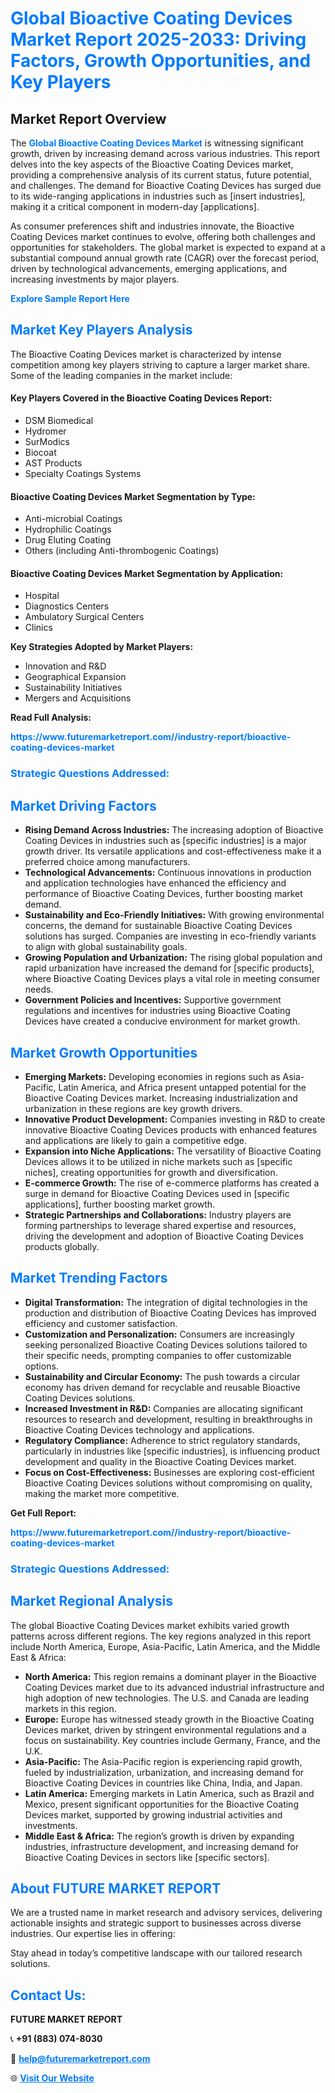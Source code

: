 <h1 style="color: #007BFF;">Global Bioactive Coating Devices Market Report 2025-2033: Driving Factors, Growth Opportunities, and Key Players</h1>

<section id="overview">
<h2>Market Report Overview</h2>
<p>The <a href="https://www.futuremarketreport.com//industry-report/bioactive-coating-devices-market" style="color: #007BFF; text-decoration: none;"><strong>Global Bioactive Coating Devices Market</strong></a> is witnessing significant growth, driven by increasing demand across various industries. This report delves into the key aspects of the Bioactive Coating Devices market, providing a comprehensive analysis of its current status, future potential, and challenges. The demand for Bioactive Coating Devices has surged due to its wide-ranging applications in industries such as [insert industries], making it a critical component in modern-day [applications].</p>
<p>As consumer preferences shift and industries innovate, the Bioactive Coating Devices market continues to evolve, offering both challenges and opportunities for stakeholders. The global market is expected to expand at a substantial compound annual growth rate (CAGR) over the forecast period, driven by technological advancements, emerging applications, and increasing investments by major players.</p>
</section>

<section id="overview">
<p><a href="https://www.futuremarketreport.com//request-sample/reportId=59522" style="color: #007BFF; text-decoration: none;"><strong>Explore Sample Report Here</strong></a></p>
</section>

<section id="key-players">
<h2 style="color: #007BFF;">Market Key Players Analysis</h2>
<p>The Bioactive Coating Devices market is characterized by intense competition among key players striving to capture a larger market share. Some of the leading companies in the market include:</p>
<h4>Key Players Covered in the Bioactive Coating Devices Report:</h4>
<ul><li>DSM Biomedical</li><li>Hydromer</li><li>SurModics</li><li>Biocoat</li><li>AST Products</li><li>Specialty Coatings Systems</li></ul>
<h4>Bioactive Coating Devices Market Segmentation by Type:</h4>
<ul><li>Anti-microbial Coatings</li><li>Hydrophilic Coatings</li><li>Drug Eluting Coating</li><li>Others (including Anti-thrombogenic Coatings)</li></ul>

<h4>Bioactive Coating Devices Market Segmentation by Application:</h4>
<ul><li>Hospital</li><li>Diagnostics Centers</li><li>Ambulatory Surgical Centers</li><li>Clinics</li></ul>
<p><strong>Key Strategies Adopted by Market Players:</strong></p>
<ul>
<li>Innovation and R&D</li>
<li>Geographical Expansion</li>
<li>Sustainability Initiatives</li>
<li>Mergers and Acquisitions</li>
</ul>
</section>

<section>
<p><strong>Read Full Analysis: </strong></p><a href="https://www.futuremarketreport.com//industry-report/bioactive-coating-devices-market" style="color: #007BFF; text-decoration: none;"><strong>https://www.futuremarketreport.com//industry-report/bioactive-coating-devices-market</strong></a>
<h3 style="color: #007BFF;">Strategic Questions Addressed:</h3>
</section>

<section id="driving-factors">
<h2 style="color: #007BFF;">Market Driving Factors</h2>
<ul>
<li><strong>Rising Demand Across Industries:</strong> The increasing adoption of Bioactive Coating Devices in industries such as [specific industries] is a major growth driver. Its versatile applications and cost-effectiveness make it a preferred choice among manufacturers.</li>
<li><strong>Technological Advancements:</strong> Continuous innovations in production and application technologies have enhanced the efficiency and performance of Bioactive Coating Devices, further boosting market demand.</li>
<li><strong>Sustainability and Eco-Friendly Initiatives:</strong> With growing environmental concerns, the demand for sustainable Bioactive Coating Devices solutions has surged. Companies are investing in eco-friendly variants to align with global sustainability goals.</li>
<li><strong>Growing Population and Urbanization:</strong> The rising global population and rapid urbanization have increased the demand for [specific products], where Bioactive Coating Devices plays a vital role in meeting consumer needs.</li>
<li><strong>Government Policies and Incentives:</strong> Supportive government regulations and incentives for industries using Bioactive Coating Devices have created a conducive environment for market growth.</li>
</ul>
</section>

<section id="growth-opportunities">
<h2 style="color: #007BFF;">Market Growth Opportunities</h2>
<ul>
<li><strong>Emerging Markets:</strong> Developing economies in regions such as Asia-Pacific, Latin America, and Africa present untapped potential for the Bioactive Coating Devices market. Increasing industrialization and urbanization in these regions are key growth drivers.</li>
<li><strong>Innovative Product Development:</strong> Companies investing in R&D to create innovative Bioactive Coating Devices products with enhanced features and applications are likely to gain a competitive edge.</li>
<li><strong>Expansion into Niche Applications:</strong> The versatility of Bioactive Coating Devices allows it to be utilized in niche markets such as [specific niches], creating opportunities for growth and diversification.</li>
<li><strong>E-commerce Growth:</strong> The rise of e-commerce platforms has created a surge in demand for Bioactive Coating Devices used in [specific applications], further boosting market growth.</li>
<li><strong>Strategic Partnerships and Collaborations:</strong> Industry players are forming partnerships to leverage shared expertise and resources, driving the development and adoption of Bioactive Coating Devices products globally.</li>
</ul>
</section>

<section id="trending-factors">
<h2 style="color: #007BFF;">Market Trending Factors</h2>
<ul>
<li><strong>Digital Transformation:</strong> The integration of digital technologies in the production and distribution of Bioactive Coating Devices has improved efficiency and customer satisfaction.</li>
<li><strong>Customization and Personalization:</strong> Consumers are increasingly seeking personalized Bioactive Coating Devices solutions tailored to their specific needs, prompting companies to offer customizable options.</li>
<li><strong>Sustainability and Circular Economy:</strong> The push towards a circular economy has driven demand for recyclable and reusable Bioactive Coating Devices solutions.</li>
<li><strong>Increased Investment in R&D:</strong> Companies are allocating significant resources to research and development, resulting in breakthroughs in Bioactive Coating Devices technology and applications.</li>
<li><strong>Regulatory Compliance:</strong> Adherence to strict regulatory standards, particularly in industries like [specific industries], is influencing product development and quality in the Bioactive Coating Devices market.</li>
<li><strong>Focus on Cost-Effectiveness:</strong> Businesses are exploring cost-efficient Bioactive Coating Devices solutions without compromising on quality, making the market more competitive.</li>
</ul>
</section>

<section>
<p><strong>Get Full Report: </strong></p><a href="https://www.futuremarketreport.com//industry-report/bioactive-coating-devices-market" style="color: #007BFF; text-decoration: none;"><strong>https://www.futuremarketreport.com//industry-report/bioactive-coating-devices-market</strong></a>
<h3 style="color: #007BFF;">Strategic Questions Addressed:</h3>
</section>


<section id="regional-analysis">
<h2 style="color: #007BFF;">Market Regional Analysis</h2>
<p>The global Bioactive Coating Devices market exhibits varied growth patterns across different regions. The key regions analyzed in this report include North America, Europe, Asia-Pacific, Latin America, and the Middle East & Africa:</p>
<ul>
<li><strong>North America:</strong> This region remains a dominant player in the Bioactive Coating Devices market due to its advanced industrial infrastructure and high adoption of new technologies. The U.S. and Canada are leading markets in this region.</li>
<li><strong>Europe:</strong> Europe has witnessed steady growth in the Bioactive Coating Devices market, driven by stringent environmental regulations and a focus on sustainability. Key countries include Germany, France, and the U.K.</li>
<li><strong>Asia-Pacific:</strong> The Asia-Pacific region is experiencing rapid growth, fueled by industrialization, urbanization, and increasing demand for Bioactive Coating Devices in countries like China, India, and Japan.</li>
<li><strong>Latin America:</strong> Emerging markets in Latin America, such as Brazil and Mexico, present significant opportunities for the Bioactive Coating Devices market, supported by growing industrial activities and investments.</li>
<li><strong>Middle East & Africa:</strong> The region’s growth is driven by expanding industries, infrastructure development, and increasing demand for Bioactive Coating Devices in sectors like [specific sectors].</li>
</ul>
</section>

<footer>
<h2 style="color: #007BFF;">About FUTURE MARKET REPORT</h2>
<p>We are a trusted name in market research and advisory services, delivering actionable insights and strategic support to businesses across diverse industries. Our expertise lies in offering:</p>

<p>Stay ahead in today’s competitive landscape with our tailored research solutions.</p>

<h2 style="color: #007BFF;">Contact Us:</h2>
<p><strong>FUTURE MARKET REPORT</strong></p>
<p>📞 <strong>+91 (883) 074-8030</strong></p>
<p>📧 <strong><a href="mailto:help@futuremarketreport.com" style="color: #007BFF;">help@futuremarketreport.com</a></strong></p>
<p>🌐 <strong><a href="https://www.futuremarketreport.com/" style="color: #007BFF;">Visit Our Website</a></strong></p>
</footer>